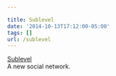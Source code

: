 ```yaml
---

title: Sublevel
date: '2014-10-13T17:12:00-05:00'
tags: []
url: /sublevel
---
```

<a href="http://sublevel.net/">Sublevel</a><br/>A new social network.
